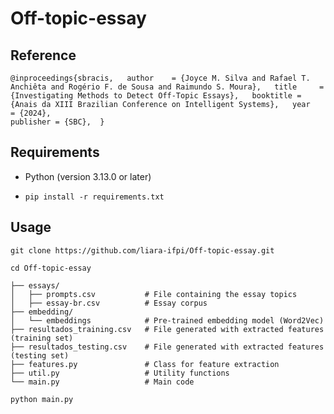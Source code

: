 # Off-topic-essay

## Reference

```
@inproceedings{sbracis,   author    = {Joyce M. Silva and Rafael T. Anchiêta and Rogério F. de Sousa and Raimundo S. Moura},   title     = {Investigating Methods to Detect Off-Topic Essays},   booktitle = {Anais da XIII Brazilian Conference on Intelligent Systems},   year    = {2024},                                                                                                                                                                           publisher = {SBC},  }
```

## Requirements

* Python (version 3.13.0 or later)
* ```
  pip install -r requirements.txt
  ```

## Usage

```
git clone https://github.com/liara-ifpi/Off-topic-essay.git
```

```
cd Off-topic-essay
```

```
├── essays/
│   ├── prompts.csv           # File containing the essay topics
│   ├── essay-br.csv          # Essay corpus
├── embedding/
│   └── embeddings            # Pre-trained embedding model (Word2Vec)
├── resultados_training.csv   # File generated with extracted features (training set)
├── resultados_testing.csv    # File generated with extracted features (testing set)
├── features.py               # Class for feature extraction
├── util.py                   # Utility functions
└── main.py                   # Main code
```

```
python main.py
```

